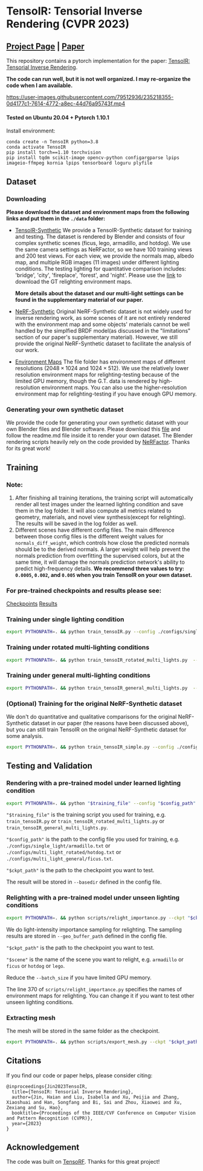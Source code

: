 # TensoIR: Tensorial Inverse Rendering (CVPR 2023)

## [Project Page](https://haian-jin.github.io/TensoIR/) |  [Paper](https://arxiv.org/abs/2304.12461)

This repository contains a pytorch implementation for the paper: [TensoIR: Tensorial Inverse Rendering](https://arxiv.org/abs/2304.12461).

**The code can run well, but it is not well organized. I may re-organize the code when I am available.**

https://user-images.githubusercontent.com/79512936/235218355-0d4177c1-7614-4772-a8ec-44d76a95743f.mp4

#### Tested on Ubuntu 20.04 + Pytorch 1.10.1

Install environment:

```
conda create -n TensoIR python=3.8
conda activate TensoIR
pip install torch==1.10 torchvision
pip install tqdm scikit-image opencv-python configargparse lpips imageio-ffmpeg kornia lpips tensorboard loguru plyfile
```

## Dataset

### Downloading

**Please download the dataset and environment maps from the following links and put them in the `./data` folder:**

* [TensoIR-Synthetic](https://zenodo.org/record/7880113#.ZE68FHZBz18)
  We provide a TensoIR-Synthetic dataset for training and testing. The dataset is rendered by Blender and consists of four complex synthetic scenes (ficus, lego, armadillo, and hotdog). We use the same camera settings as NeRFactor, so we have 100 training views and 200 test views. For each view, we provide the normals map, albedo map, and multiple RGB images (11 images) under different lighting conditions. The testing lighting for quantitative comparison includes: 'bridge', 'city', 'fireplace', 'forest', and 'night'. Please use the [link](https://drive.google.com/file/d/10WLc4zk2idf4xGb6nPL43OXTTHvAXSR3/view?usp=share_link) to download the GT relighting environment maps.

  **More details about the dataset and our multi-light settings can be found in the supplementary material of our paper.**
* [NeRF-Synthetic](https://drive.google.com/drive/folders/128yBriW1IG_3NJ5Rp7APSTZsJqdJdfc1)
  Original NeRF-Synthetic dataset is not widely used for inverse rendering work, as some scenes of it are not entirely rendered with the environment map and some objects' materials cannot be well handled by the simplfied BRDF model(as discussed in the "limitations" section of our paper's supplementary material). However, we still provide the original NeRF-Synthetic dataset to facilitate the analysis of our work.
* [Environment Maps](https://drive.google.com/file/d/10WLc4zk2idf4xGb6nPL43OXTTHvAXSR3/view?usp=share_link)
  The file folder has environment maps of different resolutions ($2048 \times 1024$ and $1024 \times 512$). We use the relatively lower resolution environment maps for relighting-testing because of the limited GPU memory, though the G.T. data is rendered by high-resolution environment maps. You can also use the higher-resolution environment map for relighting-testing if you have enough GPU memory.

### Generating your own synthetic dataset

We provide the code for generating your own synthetic dataset with your own Blender files and Blender software. Please download this [file](https://drive.google.com/file/d/1mnh81gvxSzCl_2-S2jAnXxsyZSpz0Kga/view?usp=sharing) and follow the readme.md file inside it to render your own dataset. The Blender rendering scripts heavily rely on the code provided by [NeRFactor](https://github.com/google/nerfactor). Thanks for its great work!



## Training

### Note:

1. After finishing all training iterations, the training script will automatically render all test images under the learned lighting condition and save them in the log folder. It will also compute all metrics related to geometry, materials, and novel view synthesis(except for relighting). The results will be saved in the log folder as well.
2. Different scenes have different config files. The main difference between those config files is the different weight values for  `normals_diff_weight`, which controls how close the predicted normals should be to the derived normals. A larger weight will help prevent the normals prediction from overfitting the supervised colors, but at the same time, it will damage the normals prediction network's ability to predict high-frequency details. **We recommend three values to try: `0.0005`, `0.002`, and `0.005` when you train TensoIR on your own dataset.**


### For pre-trained checkpoints and results please see:

[Checkpoints](https://drive.google.com/file/d/1kGCuXo64n_35jjWTG9fHQEhvHQx8ABch/view?usp=sharings)
[Results](https://drive.google.com/drive/folders/1bRCiXIs-0wcNm3MNIYihpVKQoPxFPzI8?usp=drive_link)


### Training under single lighting condition

```bash
export PYTHONPATH=. && python train_tensoIR.py --config ./configs/single_light/armadillo.txt
```


### Training under rotated multi-lighting conditions

```bash
export PYTHONPATH=. && python train_tensoIR_rotated_multi_lights.py  --config ./configs/multi_light_rotated/hotdog.txt
```


### Training under general multi-lighting conditions

```bash
export PYTHONPATH=. && python train_tensoIR_general_multi_lights.py  --config ./configs/multi_light_general/ficus.txt
```


### (Optional) Training for the original NeRF-Synthetic dataset

We don't do quantitative and qualitative comparisons for the original NeRF-Synthetic dataset in our paper (the reasons have been discussed above), but you can still train TensoIR on the original NeRF-Synthetic dataset for some analysis.

```bash
export PYTHONPATH=. && python train_tensoIR_simple.py --config ./configs/single_light/blender.txt
```

## Testing and Validation


### Rendering with a pre-trained model under learned lighting condition

```bash
export PYTHONPATH=. && python "$training_file" --config "$config_path" --ckpt "$ckpt_path" --render_only 1 --render_test 1
```

`"$training_file"` is the training script you used for training, e.g. `train_tensoIR.py` or `train_tensoIR_rotated_multi_lights.py` or `train_tensoIR_general_multi_lights.py`.

`"$config_path"` is the path to the config file you used for training, e.g. `./configs/single_light/armadillo.txt` or `./configs/multi_light_rotated/hotdog.txt` or `./configs/multi_light_general/ficus.txt`.

`"$ckpt_path"` is the path to the checkpoint you want to test.

The result will be stored in `--basedir` defined in the config file.


### Relighting with a pre-trained model under unseen lighting conditions

```bash
export PYTHONPATH=. && python scripts/relight_importance.py --ckpt "$ckpt_path" --config configs/relighting_test/"$scene".txt --batch_size 800
```

We do light-intensity importance sampling for relighting. The sampling results are stored in `--geo_buffer_path` defined in the config file.

`"$ckpt_path"` is the path to the checkpoint you want to test.

`"$scene"` is the name of the scene you want to relight, e.g. `armadillo` or `ficus` or `hotdog` or `lego`.

Reduce the `--batch_size` if you have limited GPU memory.

The line 370 of `scripts/relight_importance.py` specifies the names of environment maps for relighting. You can change it if you want to test other unseen lighting conditions.


### Extracting mesh

The mesh will be stored in the same folder as the checkpoint.

```bash
export PYTHONPATH=. && python scripts/export_mesh.py --ckpt "$ckpt_path" 
```


## Citations

If you find our code or paper helps, please consider citing:

```
@inproceedings{Jin2023TensoIR,
  title={TensoIR: Tensorial Inverse Rendering},
  author={Jin, Haian and Liu, Isabella and Xu, Peijia and Zhang, Xiaoshuai and Han, Songfang and Bi, Sai and Zhou, Xiaowei and Xu, Zexiang and Su, Hao},
  booktitle={Proceedings of the IEEE/CVF Conference on Computer Vision and Pattern Recognition (CVPR)},
  year={2023}
}
```

## Acknowledgement

The code was built on [TensoRF](https://github.com/apchenstu/TensoRF). Thanks for this great project!
